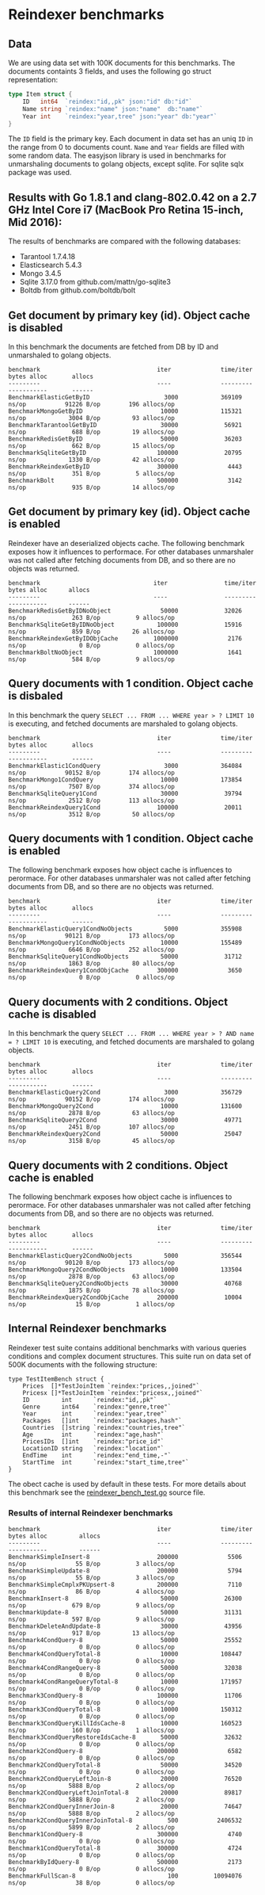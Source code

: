 # Reindexer benchmarks 


## Data
We are using data set with 100K documents for this benchmarks. The documents containts 3 fields, and uses the following go struct representation:

```go
type Item struct {
	ID   int64  `reindex:"id,,pk" json:"id" db:"id"`
	Name string `reindex:"name" json:"name"  db:"name"`
	Year int    `reindex:"year,tree" json:"year" db:"year"`
}
```

The `ID` field is the primary key. Each document in data set has an uniq `ID` in the range from 0 to documents count. `Name` and `Year` fields are filled with some random data.
The easyjson library is used in benchmarks for unmarshaling documents to golang objects, except sqlite. For sqlite sqlx package was used.

## Results with Go 1.8.1 and clang-802.0.42 on a 2.7 GHz Intel Core i7 (MacBook Pro Retina 15-inch, Mid 2016):

The results of benchmarks are compared with the following databases:
- Tarantool 1.7.4.18
- Elasticsearch 5.4.3
- Mongo 3.4.5
- Sqlite 3.17.0 from github.com/mattn/go-sqlite3
- Boltdb from github.com/boltdb/bolt

## Get document by primary key (id). Object cache is disabled

In this benchmark the documents are fetched from DB by ID and unmarshaled to golang objects.

```
benchmark                                 iter              time/iter              bytes alloc       allocs
---------                                 ----              ---------              -----------       ------
BenchmarkElasticGetByID                     3000            369109 ns/op           91226 B/op        196 allocs/op
BenchmarkMongoGetByID                      10000            115321 ns/op            3004 B/op         93 allocs/op
BenchmarkTarantoolGetByID                  30000             56921 ns/op             688 B/op         19 allocs/op
BenchmarkRedisGetByID                      50000             36203 ns/op             662 B/op         15 allocs/op
BenchmarkSqliteGetByID                    100000             20795 ns/op            1330 B/op         42 allocs/op
BenchmarkReindexGetByID                   300000              4443 ns/op             351 B/op          5 allocs/op
BenchmarkBolt                             500000              3142 ns/op             935 B/op         14 allocs/op
```

## Get document by primary key (id). Object cache is enabled

Reindexer have an deserialized objects cache. The following benchmark exposes how it influences to performace.
For other databases unmarshaler was not called after fetching documents from DB, and so there are no objects was returned.

```
benchmark                                iter                time/iter               bytes alloc      allocs
---------                                ----                ---------               -----------      ------
BenchmarkRedisGetByIDNoObject              50000             32026 ns/op             263 B/op          9 allocs/op
BenchmarkSqliteGetByIDNoObject            100000             15916 ns/op             859 B/op         26 allocs/op
BenchmarkReindexGetByIDObjCache          1000000              2176 ns/op               0 B/op          0 allocs/op
BenchmarkBoltNoObject                    1000000              1641 ns/op             584 B/op          9 allocs/op
```

## Query documents with 1 condition. Object cache is disbaled

In this benchmark the query `SELECT ... FROM ... WHERE year > ? LIMIT 10` is executing, and fetched documents are marshaled to golang objects.


```
benchmark                                 iter              time/iter              bytes alloc       allocs
---------                                 ----              ---------              -----------       ------
BenchmarkElastic1CondQuery                  3000            364084 ns/op           90152 B/op        174 allocs/op
BenchmarkMongo1CondQuery                   10000            173854 ns/op            7507 B/op        374 allocs/op
BenchmarkSqliteQuery1Cond                  30000             39794 ns/op            2512 B/op        113 allocs/op
BenchmarkReindexQuery1Cond                100000             20011 ns/op            3512 B/op         50 allocs/op
```

## Query documents with 1 condition. Object cache is enabled

The following benchmark exposes how object cache is influences to perormace.
For other databases unmarshaler was not called after fetching documents from DB, and so there are no objects was returned.

```
benchmark                                 iter              time/iter              bytes alloc       allocs
---------                                 ----              ---------              -----------       ------
BenchmarkElasticQuery1CondNoObjects         5000            355908 ns/op           90121 B/op        173 allocs/op
BenchmarkMongoQuery1CondNoObjects          10000            155489 ns/op            6646 B/op        252 allocs/op
BenchmarkSqliteQuery1CondNoObjects         50000             31712 ns/op            1863 B/op         80 allocs/op
BenchmarkReindexQuery1CondObjCache        300000              3650 ns/op               0 B/op          0 allocs/op
```

## Query documents with 2 conditions. Object cache is disabled

In this benchmark the query  `SELECT ... FROM ... WHERE year > ? AND name = ? LIMIT 10` is executing, and fetched documents are marshaled to golang objects.

```
benchmark                                 iter              time/iter              bytes alloc       allocs
---------                                 ----              ---------              -----------       ------
BenchmarkElasticQuery2Cond                  3000            356729 ns/op           90152 B/op        174 allocs/op
BenchmarkMongoQuery2Cond                   10000            131600 ns/op            2878 B/op         63 allocs/op
BenchmarkSqliteQuery2Cond                  30000             49771 ns/op            2451 B/op        107 allocs/op
BenchmarkReindexQuery2Cond                 50000             25047 ns/op            3158 B/op         45 allocs/op
```
## Query documents with 2 conditions. Object cache is enabled

The following benchmark exposes how object cache is influences to perormace.
For other databases unmarshaler was not called after fetching documents from DB, and so there are no objects was returned.
```
benchmark                                 iter              time/iter              bytes alloc       allocs
---------                                 ----              ---------              -----------       ------
BenchmarkElasticQuery2CondNoObjects         5000            356544 ns/op           90120 B/op        173 allocs/op
BenchmarkMongoQuery2CondNoObjects          10000            133504 ns/op            2878 B/op         63 allocs/op
BenchmarkSqliteQuery2CondNoObjects         30000             40768 ns/op            1875 B/op         78 allocs/op
BenchmarkReindexQuery2CondObjCache        200000             10004 ns/op              15 B/op          1 allocs/op
```
## Internal Reindexer benchmarks

Reindexer test suite contains additional benchmarks with various queries conditions and complex document structures. This suite run on data set of 500K documents with the following structure:

```golang
type TestItemBench struct {
	Prices  []*TestJoinItem `reindex:"prices,,joined"`
	Pricesx []*TestJoinItem `reindex:"pricesx,,joined"`
	ID         int      `reindex:"id,,pk"`
	Genre      int64    `reindex:"genre,tree"`
	Year       int      `reindex:"year,tree"`
	Packages   []int    `reindex:"packages,hash"`
	Countries  []string `reindex:"countries,tree"`
	Age        int      `reindex:"age,hash"`
	PricesIDs  []int    `reindex:"price_id"`
	LocationID string   `reindex:"location"`
	EndTime    int      `reindex:"end_time,-"`
	StartTime  int      `reindex:"start_time,tree"`
}
```
The obect cache is used by default in these tests. For more details about this benchmark see the [reindexer_bench_test.go](../reindexer_bench_test.go) source file.


### Results of internal Reindexer benchmarks


```
benchmark                                 iter              time/iter             bytes alloc         allocs
---------                                 ----              ---------             -----------         ------
BenchmarkSimpleInsert-8                   200000              5506 ns/op              55 B/op          3 allocs/op
BenchmarkSimpleUpdate-8                   200000              5794 ns/op              55 B/op          3 allocs/op
BenchmarkSimpleCmplxPKUpsert-8            200000              7110 ns/op              86 B/op          4 allocs/op
BenchmarkInsert-8                          50000             26300 ns/op             679 B/op          9 allocs/op
BenchmarkUpdate-8                          50000             31131 ns/op             597 B/op          9 allocs/op
BenchmarkDeleteAndUpdate-8                 30000             43956 ns/op             917 B/op         13 allocs/op
Benchmark4CondQuery-8                      50000             25552 ns/op               0 B/op          0 allocs/op
Benchmark4CondQueryTotal-8                 10000            108447 ns/op               0 B/op          0 allocs/op
Benchmark4CondRangeQuery-8                 50000             32038 ns/op               0 B/op          0 allocs/op
Benchmark4CondRangeQueryTotal-8            10000            171957 ns/op               0 B/op          0 allocs/op
Benchmark3CondQuery-8                     100000             11706 ns/op               0 B/op          0 allocs/op
Benchmark3CondQueryTotal-8                 10000            150312 ns/op               0 B/op          0 allocs/op
Benchmark3CondQueryKillIdsCache-8          10000            160523 ns/op             160 B/op          1 allocs/op
Benchmark3CondQueryRestoreIdsCache-8       50000             32632 ns/op               0 B/op          0 allocs/op
Benchmark2CondQuery-8                     200000              6582 ns/op               0 B/op          0 allocs/op
Benchmark2CondQueryTotal-8                 50000             34520 ns/op               0 B/op          0 allocs/op
Benchmark2CondQueryLeftJoin-8              20000             76520 ns/op            5888 B/op          2 allocs/op
Benchmark2CondQueryLeftJoinTotal-8         20000             89817 ns/op            5888 B/op          2 allocs/op
Benchmark2CondQueryInnerJoin-8             20000             74647 ns/op            5888 B/op          2 allocs/op
Benchmark2CondQueryInnerJoinTotal-8          500           2406532 ns/op            5899 B/op          2 allocs/op
Benchmark1CondQuery-8                     300000              4740 ns/op               0 B/op          0 allocs/op
Benchmark1CondQueryTotal-8                300000              4724 ns/op               0 B/op          0 allocs/op
BenchmarkByIdQuery-8                      500000              2173 ns/op               0 B/op          0 allocs/op
BenchmarkFullScan-8                          100          10094076 ns/op              38 B/op          0 allocs/op
```
